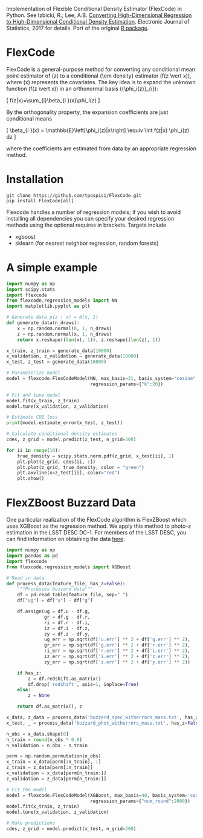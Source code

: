 Implementation of Flexible Conditional Density Estimator (FlexCode) in Python. See Izbicki, R.; Lee, A.B. [Converting High-Dimensional Regression to High-Dimensional Conditional Density Estimation](https://projecteuclid.org/euclid.ejs/1499133755). Electronic Journal of Statistics, 2017 for details. Port of the original [R package](https://github.com/rizbicki/FlexCoDE).


# FlexCode

FlexCode is a general-purpose method for converting any conditional mean point estimator of \(z\) to a conditional {\em density} estimator \(f(z \vert x)\), where \(x\) represents the covariates. The key idea is to expand the unknown function \(f(z \vert x)\) in an orthonormal basis \(\{\phi_i(z)\}_{i}\):

\[ f(z|x)=\sum_{i}\beta_{i }(x)\phi_i(z) \]

By the orthogonality property, the expansion coefficients are just conditional means

\[ \beta_{i }(x) = \mathbb{E}\left[\phi_i(z)|x\right] \equiv \int f(z|x) \phi_i(z) dz \]

where the coefficients are estimated from data by an appropriate regression method.


# Installation

```shell
git clone https://github.com/tpospisi/FlexCode.git
pip install FlexCode[all]
```

Flexcode handles a number of regression models; if you wish to avoid installing all dependencies you can specify your desired regression methods using the optional requires in brackets. Targets include

-   xgboost
-   sklearn (for nearest neighbor regression, random forests)


# A simple example

```python
import numpy as np
import scipy.stats
import flexcode
from flexcode.regression_models import NN
import matplotlib.pyplot as plt

# Generate data p(z | x) = N(x, 1)
def generate_data(n_draws):
    x = np.random.normal(0, 1, n_draws)
    z = np.random.normal(x, 1, n_draws)
    return x.reshape((len(x), 1)), z.reshape((len(z), 1))

x_train, z_train = generate_data(10000)
x_validation, z_validation = generate_data(10000)
x_test, z_test = generate_data(10000)

# Parameterize model
model = flexcode.FlexCodeModel(NN, max_basis=31, basis_system="cosine",
                               regression_params={"k":20})

# Fit and tune model
model.fit(x_train, z_train)
model.tune(x_validation, z_validation)

# Estimate CDE loss
print(model.estimate_error(x_test, z_test))

# Calculate conditional density estimates
cdes, z_grid = model.predict(x_test, n_grid=200)

for ii in range(10):
    true_density = scipy.stats.norm.pdf(z_grid, x_test[ii], 1)
    plt.plot(z_grid, cdes[ii, :])
    plt.plot(z_grid, true_density, color = "green")
    plt.axvline(x=z_test[ii], color="red")
    plt.show()

```


# FlexZBoost Buzzard Data

One particular realization of the FlexCode algorithm is FlexZBoost which uses XGBoost as the regression method. We apply this method to photo-z estimation in the LSST DESC DC-1. For members of the LSST DESC, you can find information on obtaining the data [here](https://confluence.slac.stanford.edu/pages/viewpage.action?spaceKey=LSSTDESC&title=DC1+resources).

```python
import numpy as np
import pandas as pd
import flexcode
from flexcode.regression_models import XGBoost

# Read in data
def process_data(feature_file, has_z=False):
    """Processes buzzard data"""
    df = pd.read_table(feature_file, sep=" ")
    df["ug"] = df["u"] - df["g"]

    df.assign(ug = df.u - df.g,
              gr = df.g - df.r,
              ri = df.r - df.i,
              iz = df.i - df.z,
              zy = df.z - df.y,
              ug_err = np.sqrt(df['u.err'] ** 2 + df['g.err'] ** 2),
              gr_err = np.sqrt(df['g.err'] ** 2 + df['r.err'] ** 2),
              ri_err = np.sqrt(df['r.err'] ** 2 + df['i.err'] ** 2),
              iz_err = np.sqrt(df['i.err'] ** 2 + df['z.err'] ** 2),
              zy_err = np.sqrt(df['z.err'] ** 2 + df['y.err'] ** 2))

    if has_z:
        z = df.redshift.as_matrix()
        df.drop('redshift', axis=1, inplace=True)
    else:
        z = None

    return df.as_matrix(), z

x_data, z_data = process_data('buzzard_spec_witherrors_mass.txt', has_z=True)
x_test, _ = process_data('buzzard_phot_witherrors_mass.txt', has_z=False)

n_obs = x_data.shape[0]
n_train = round(n_obs * 0.8)
n_validation = n_obs - n_train

perm = np.random.permutation(n_obs)
x_train = x_data[perm[:n_train], :]
z_train = z_data[perm[:n_train]]
x_validation = x_data[perm[n_train:]]
z_validation = z_data[perm[n_train:]]

# Fit the model
model = flexcode.FlexCodeModel(XGBoost, max_basis=40, basis_system='cosine',
                               regression_params={"num_round":2000})
model.fit(x_train, z_train)
model.tune(x_validation, z_validation)

# Make predictions
cdes, z_grid = model.predict(x_test, n_grid=200)

```
